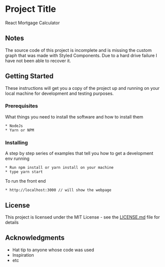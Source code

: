 # Project Title

React Mortgage Calculator

## Notes
The source code of this project is incomplete and is missing the custom graph that was made with Styled Components. Due to a hard drive failure I have not been able to recover it.

## Getting Started

These instructions will get you a copy of the project up and running on your local machine for development and testing purposes.

### Prerequisites

What things you need to install the software and how to install them

```
* NodeJs
* Yarn or NPM
```

### Installing

A step by step series of examples that tell you how to get a development env running

```
* Run npm install or yarn install on your machine
* type yarn start
```

To run the front end
```
* http://localhost:3000 // will show the webpage
```

## License

This project is licensed under the MIT License - see the [LICENSE.md](LICENSE.md) file for details

## Acknowledgments

* Hat tip to anyone whose code was used
* Inspiration
* etc
